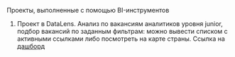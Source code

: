 Проекты, выполненные с помощью BI-инструментов
1. Проект в DataLens. Анализ по вакансиям аналитиков уровня junior, подбор вакансий по заданным фильтрам: можно вывести списком с активными ссылками либо посмотреть на карте страны. 
Ссылка на [дашборд](https://datalens.yandex/kf4a315d59b29)
